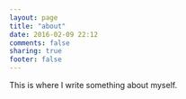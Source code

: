 ```yaml
---
layout: page
title: "about"
date: 2016-02-09 22:12
comments: false
sharing: true
footer: false
---
```

This is where I write something about myself.
